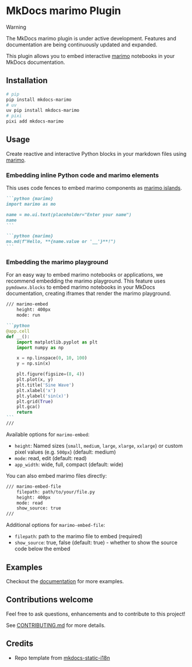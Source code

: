 # MkDocs marimo Plugin

> [!WARNING]
> The MkDocs marimo plugin is under active development. Features and documentation are being continuously updated and expanded.

This plugin allows you to embed interactive [marimo](https://github.com/marimo-team/marimo) notebooks in your MkDocs documentation.

## Installation

```bash
# pip
pip install mkdocs-marimo
# uv
uv pip install mkdocs-marimo
# pixi
pixi add mkdocs-marimo
```

## Usage

Create reactive and interactive Python blocks in your markdown files using [marimo](https://github.com/marimo-team/marimo).

### Embedding inline Python code and marimo elements

This uses code fences to embed marimo components as [marimo islands](https://docs.marimo.io/guides/exporting/?h=#embed-marimo-outputs-in-html-using-islands).

````markdown
```python {marimo}
import marimo as mo

name = mo.ui.text(placeholder="Enter your name")
name
```

```python {marimo}
mo.md(f"Hello, **{name.value or '__'}**!")
```
````

### Embedding the marimo playground

For an easy way to embed marimo notebooks or applications, we recommend embedding the marimo playground. This feature uses `pymdownx.blocks` to embed marimo notebooks in your MkDocs documentation, creating iframes that render the marimo playground.

````markdown
/// marimo-embed
    height: 400px
    mode: run

```python
@app.cell
def __():
    import matplotlib.pyplot as plt
    import numpy as np

    x = np.linspace(0, 10, 100)
    y = np.sin(x)

    plt.figure(figsize=(8, 4))
    plt.plot(x, y)
    plt.title('Sine Wave')
    plt.xlabel('x')
    plt.ylabel('sin(x)')
    plt.grid(True)
    plt.gca()
    return
```
///
````

Available options for `marimo-embed`:

- `height`: Named sizes (`small`, `medium`, `large`, `xlarge`, `xxlarge`) or custom pixel values (e.g. `500px`) (default: medium)
- `mode`: read, edit (default: read)
- `app_width`: wide, full, compact (default: wide)

You can also embed marimo files directly:

````markdown
/// marimo-embed-file
    filepath: path/to/your/file.py
    height: 400px
    mode: read
    show_source: true
///
````

Additional options for `marimo-embed-file`:

- `filepath`: path to the marimo file to embed (required)
- `show_source`: true, false (default: true) - whether to show the source code below the embed

## Examples

Checkout the [documentation](https://marimo-team.github.io/mkdocs-marimo) for more examples.

## Contributions welcome

Feel free to ask questions, enhancements and to contribute to this project!

See [CONTRIBUTING.md](CONTRIBUTING.md) for more details.

## Credits

- Repo template from [mkdocs-static-i18n](https://github.com/ultrabug/mkdocs-static-i18n)
